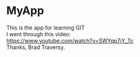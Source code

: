 MyApp
=====
This is the app for learning GIT  
I went through this video:  
https://www.youtube.com/watch?v=SWYqp7iY_Tc  
Thanks, Brad Traversy.
